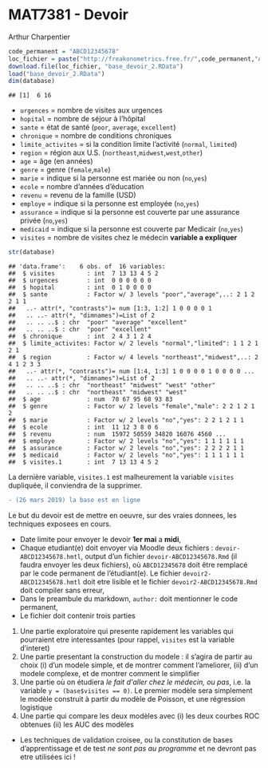MAT7381 - Devoir 
================
Arthur Charpentier

``` r
code_permanent = "ABCD12345678"
loc_fichier = paste("http://freakonometrics.free.fr/",code_permanent,"A2019D2.RData",sep="")
download.file(loc_fichier, "base_devoir_2.RData")
load("base_devoir_2.RData")
dim(database)
```

    ## [1]  6 16

  - `urgences` = nombre de visites aux urgences
  - `hopital` = nombre de séjour à l’hôpital
  - `sante` = état de santé (`poor`, `average`, `excellent`)
  - `chronique` = nombre de conditions chroniques
  - `limite_activites` = si la condition limite l’activité (`normal`,
    `limited`)
  - `region` = région aux U.S. (`northeast`,`midwest`,`west`,`other`)
  - `age` = âge (en années)
  - `genre` = genre (`female`,`male`)
  - `marie` = indique si la personne est mariée ou non (`no`,`yes`)
  - `ecole` = nombre d’années d’éducation
  - `revenu` = revenu de la famille (USD)
  - `employe` = indique si la personne est employée (`no`,`yes`)
  - `assurance` = indique si la personne est couverte par une assurance
    privée (`no`,`yes`)
  - `medicaid` = indique si la personne est couverte par Medicair
    (`no`,`yes`)
  - `visites` = nombre de visites chez le médecin **variable a
    expliquer**

<!-- end list -->

``` r
str(database)
```

    ## 'data.frame':    6 obs. of  16 variables:
    ##  $ visites         : int  7 13 13 4 5 2
    ##  $ urgences        : int  0 0 0 0 0 0
    ##  $ hopital         : int  0 1 0 0 0 0
    ##  $ sante           : Factor w/ 3 levels "poor","average",..: 2 1 2 2 1 1
    ##   ..- attr(*, "contrasts")= num [1:3, 1:2] 1 0 0 0 0 1
    ##   .. ..- attr(*, "dimnames")=List of 2
    ##   .. .. ..$ : chr  "poor" "average" "excellent"
    ##   .. .. ..$ : chr  "poor" "excellent"
    ##  $ chronique       : int  2 4 3 1 2 4
    ##  $ limite_activites: Factor w/ 2 levels "normal","limited": 1 1 2 1 2 1
    ##  $ region          : Factor w/ 4 levels "northeast","midwest",..: 2 4 1 2 3 3
    ##   ..- attr(*, "contrasts")= num [1:4, 1:3] 1 0 0 0 0 1 0 0 0 0 ...
    ##   .. ..- attr(*, "dimnames")=List of 2
    ##   .. .. ..$ : chr  "northeast" "midwest" "west" "other"
    ##   .. .. ..$ : chr  "northeast" "midwest" "west"
    ##  $ age             : num  70 67 95 68 93 83
    ##  $ genre           : Factor w/ 2 levels "female","male": 2 2 1 2 1 2
    ##  $ marie           : Factor w/ 2 levels "no","yes": 2 2 1 2 1 1
    ##  $ ecole           : int  11 12 3 8 0 6
    ##  $ revenu          : num  15972 50559 34820 16076 4560 ...
    ##  $ employe         : Factor w/ 2 levels "no","yes": 1 1 1 1 1 1
    ##  $ assurance       : Factor w/ 2 levels "no","yes": 2 2 2 2 1 1
    ##  $ medicaid        : Factor w/ 2 levels "no","yes": 1 1 1 1 1 1
    ##  $ visites.1       : int  7 13 13 4 5 2

La dernière variable, `visites.1` est malheurement la variable `visites` dupliquée, il conviendra de la supprimer.

``` diff
- (26 mars 2019) la base est en ligne
```

Le but du devoir est de mettre en oeuvre, sur des vraies donnees, les
techniques exposees en cours.

  - Date limite pour envoyer le devoir **1er mai** a **midi**,
  - Chaque etudiant(e) doit envoyer via Moodle deux fichiers :
    `devoir-ABCD12345678.hmtl`, output d’un fichier
    `devoir-ABCD12345678.Rmd` (il faudra envoyer les deux fichiers), où
    `ABCD12345678` doit être remplacé par le code permanent de
    l’étudiant(e). Le fichier `devoir2-ABCD12345678.hmtl` doit etre
    lisible et le fichier `devoir2-ABCD12345678.Rmd` doit compiler sans
    erreur,
  - Dans le preambule du markdown, `author:` doit mentionner le code
    permanent,
  - Le fichier doit contenir trois parties

<!-- end list -->

1.  Une partie exploratoire qui presente rapidement les variables qui
    pourraient etre interessantes (pour rappel, `visites` est la
    variable d’interet)
2.  Une partie presentant la construction du modele : il s’agira de
    partir au choix (i) d’un modele simple, et de montrer comment
    l’ameliorer, (ii) d’un modele complexe, et de montrer comment le
    simplifier
3.  Une partie où on étudiera *le fait d'aller chez le médecin, ou pas*, i.e. la variable `y = (base$visites == 0)`. Le premier modèle sera simplement le modèle construit à partir du modèle de Poisson, et une régression logistique
4.  Une partie qui compare les deux modèles avec (i) les deux courbes
    ROC obtenues (ii) les AUC des modèles

<!-- end list -->

  - Les techniques de validation croisee, ou la constitution de bases
    d’apprentissage et de test *ne sont pas au programme* et ne
    devront pas etre utilisées ici \!
